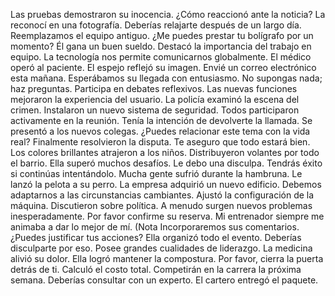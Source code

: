 Las pruebas demostraron su inocencia.
¿Cómo reaccionó ante la noticia?
La reconocí en una fotografía.
Deberías relajarte después de un largo día.
Reemplazamos el equipo antiguo.
¿Me puedes prestar tu bolígrafo por un momento?
Él gana un buen sueldo.
Destacó la importancia del trabajo en equipo.
La tecnología nos permite comunicarnos globalmente.
El médico operó al paciente.
El espejo reflejó su imagen.
Envié un correo electrónico esta mañana.
Esperábamos su llegada con entusiasmo.
No supongas nada; haz preguntas.
Participa en debates reflexivos.
Las nuevas funciones mejoraron la experiencia del usuario.
La policía examinó la escena del crimen.
Instalaron un nuevo sistema de seguridad.
Todos participaron activamente en la reunión.
Tenía la intención de devolverte la llamada.
Se presentó a los nuevos colegas.
¿Puedes relacionar este tema con la vida real?
Finalmente resolvieron la disputa.
Te aseguro que todo estará bien.
Los colores brillantes atrajeron a los niños.
Distribuyeron volantes por todo el barrio.
Ella superó muchos desafíos.
Le debo una disculpa.
Tendrás éxito si continúas intentándolo.
Mucha gente sufrió durante la hambruna.
Le lanzó la pelota a su perro.
La empresa adquirió un nuevo edificio.
Debemos adaptarnos a las circunstancias cambiantes.
Ajustó la configuración de la máquina.
Discutieron sobre política.
A menudo surgen nuevos problemas inesperadamente.
Por favor confirme su reserva.
Mi entrenador siempre me animaba a dar lo mejor de mí. (Nota
Incorporaremos sus comentarios.
¿Puedes justificar tus acciones?
Ella organizó todo el evento.
Deberías disculparte por eso.
Posee grandes cualidades de liderazgo.
La medicina alivió su dolor.
Ella logró mantener la compostura.
Por favor, cierra la puerta detrás de ti.
Calculó el costo total.
Competirán en la carrera la próxima semana.
Deberías consultar con un experto.
El cartero entregó el paquete.
